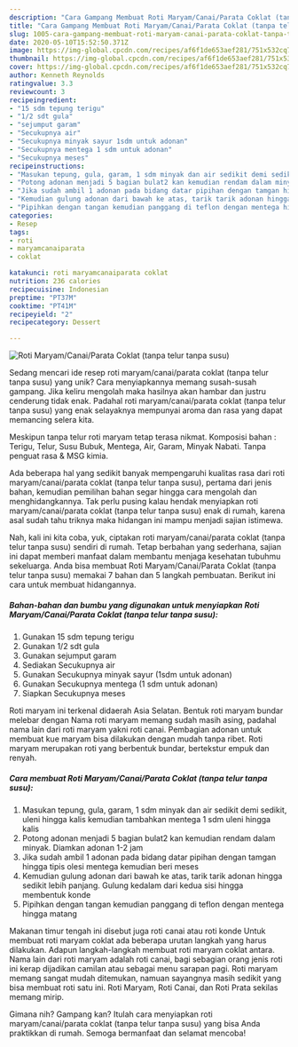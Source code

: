 ```yaml
---
description: "Cara Gampang Membuat Roti Maryam/Canai/Parata Coklat (tanpa telur tanpa susu) yang Enak"
title: "Cara Gampang Membuat Roti Maryam/Canai/Parata Coklat (tanpa telur tanpa susu) yang Enak"
slug: 1005-cara-gampang-membuat-roti-maryam-canai-parata-coklat-tanpa-telur-tanpa-susu-yang-enak
date: 2020-05-10T15:52:50.371Z
image: https://img-global.cpcdn.com/recipes/af6f1de653aef281/751x532cq70/roti-maryamcanaiparata-coklat-tanpa-telur-tanpa-susu-foto-resep-utama.jpg
thumbnail: https://img-global.cpcdn.com/recipes/af6f1de653aef281/751x532cq70/roti-maryamcanaiparata-coklat-tanpa-telur-tanpa-susu-foto-resep-utama.jpg
cover: https://img-global.cpcdn.com/recipes/af6f1de653aef281/751x532cq70/roti-maryamcanaiparata-coklat-tanpa-telur-tanpa-susu-foto-resep-utama.jpg
author: Kenneth Reynolds
ratingvalue: 3.3
reviewcount: 3
recipeingredient:
- "15 sdm tepung terigu"
- "1/2 sdt gula"
- "sejumput garam"
- "Secukupnya air"
- "Secukupnya minyak sayur 1sdm untuk adonan"
- "Secukupnya mentega 1 sdm untuk adonan"
- "Secukupnya meses"
recipeinstructions:
- "Masukan tepung, gula, garam, 1 sdm minyak dan air sedikit demi sedikit, uleni hingga kalis kemudian tambahkan mentega 1 sdm uleni hingga kalis"
- "Potong adonan menjadi 5 bagian bulat2 kan kemudian rendam dalam minyak. Diamkan adonan 1-2 jam"
- "Jika sudah ambil 1 adonan pada bidang datar pipihan dengan tamgan hingga tipis olesi mentega kemudian beri meses"
- "Kemudian gulung adonan dari bawah ke atas, tarik tarik adonan hingga sedikit lebih panjang. Gulung kedalam dari kedua sisi hingga membentuk konde"
- "Pipihkan dengan tangan kemudian panggang di teflon dengan mentega hingga matang"
categories:
- Resep
tags:
- roti
- maryamcanaiparata
- coklat

katakunci: roti maryamcanaiparata coklat 
nutrition: 236 calories
recipecuisine: Indonesian
preptime: "PT37M"
cooktime: "PT41M"
recipeyield: "2"
recipecategory: Dessert

---
```



![Roti Maryam/Canai/Parata Coklat (tanpa telur tanpa susu)](https://img-global.cpcdn.com/recipes/af6f1de653aef281/751x532cq70/roti-maryamcanaiparata-coklat-tanpa-telur-tanpa-susu-foto-resep-utama.jpg)

Sedang mencari ide resep roti maryam/canai/parata coklat (tanpa telur tanpa susu) yang unik? Cara menyiapkannya memang susah-susah gampang. Jika keliru mengolah maka hasilnya akan hambar dan justru cenderung tidak enak. Padahal roti maryam/canai/parata coklat (tanpa telur tanpa susu) yang enak selayaknya mempunyai aroma dan rasa yang dapat memancing selera kita.

Meskipun tanpa telur roti maryam tetap terasa nikmat. Komposisi bahan : Terigu, Telur, Susu Bubuk, Mentega, Air, Garam, Minyak Nabati. Tanpa penguat rasa &amp; MSG kimia.

Ada beberapa hal yang sedikit banyak mempengaruhi kualitas rasa dari roti maryam/canai/parata coklat (tanpa telur tanpa susu), pertama dari jenis bahan, kemudian pemilihan bahan segar hingga cara mengolah dan menghidangkannya. Tak perlu pusing kalau hendak menyiapkan roti maryam/canai/parata coklat (tanpa telur tanpa susu) enak di rumah, karena asal sudah tahu triknya maka hidangan ini mampu menjadi sajian istimewa.


Nah, kali ini kita coba, yuk, ciptakan roti maryam/canai/parata coklat (tanpa telur tanpa susu) sendiri di rumah. Tetap berbahan yang sederhana, sajian ini dapat memberi manfaat dalam membantu menjaga kesehatan tubuhmu sekeluarga. Anda bisa membuat Roti Maryam/Canai/Parata Coklat (tanpa telur tanpa susu) memakai 7 bahan dan 5 langkah pembuatan. Berikut ini cara untuk membuat hidangannya.

<!--inarticleads1-->

##### Bahan-bahan dan bumbu yang digunakan untuk menyiapkan Roti Maryam/Canai/Parata Coklat (tanpa telur tanpa susu):

1. Gunakan 15 sdm tepung terigu
1. Gunakan 1/2 sdt gula
1. Gunakan sejumput garam
1. Sediakan Secukupnya air
1. Gunakan Secukupnya minyak sayur (1sdm untuk adonan)
1. Gunakan Secukupnya mentega (1 sdm untuk adonan)
1. Siapkan Secukupnya meses


Roti maryam ini terkenal didaerah Asia Selatan. Bentuk roti maryam bundar melebar dengan Nama roti maryam memang sudah masih asing, padahal nama lain dari roti maryam yakni roti canai. Pembagian adonan untuk membuat kue maryam bisa dilakukan dengan mudah tanpa ribet. Roti maryam merupakan roti yang berbentuk bundar, bertekstur empuk dan renyah. 

<!--inarticleads2-->

##### Cara membuat Roti Maryam/Canai/Parata Coklat (tanpa telur tanpa susu):

1. Masukan tepung, gula, garam, 1 sdm minyak dan air sedikit demi sedikit, uleni hingga kalis kemudian tambahkan mentega 1 sdm uleni hingga kalis
1. Potong adonan menjadi 5 bagian bulat2 kan kemudian rendam dalam minyak. Diamkan adonan 1-2 jam
1. Jika sudah ambil 1 adonan pada bidang datar pipihan dengan tamgan hingga tipis olesi mentega kemudian beri meses
1. Kemudian gulung adonan dari bawah ke atas, tarik tarik adonan hingga sedikit lebih panjang. Gulung kedalam dari kedua sisi hingga membentuk konde
1. Pipihkan dengan tangan kemudian panggang di teflon dengan mentega hingga matang


Makanan timur tengah ini disebut juga roti canai atau roti konde Untuk membuat roti maryam coklat ada beberapa urutan langkah yang harus dilakukan. Adapun langkah-langkah membuat roti maryam coklat antara. Nama lain dari roti maryam adalah roti canai, bagi sebagian orang jenis roti ini kerap dijadikan camilan atau sebagai menu sarapan pagi. Roti maryam memang sangat mudah ditemukan, namuan sayangnya masih sedikit yang bisa membuat roti satu ini. Roti Maryam, Roti Canai, dan Roti Prata sekilas memang mirip. 

Gimana nih? Gampang kan? Itulah cara menyiapkan roti maryam/canai/parata coklat (tanpa telur tanpa susu) yang bisa Anda praktikkan di rumah. Semoga bermanfaat dan selamat mencoba!
